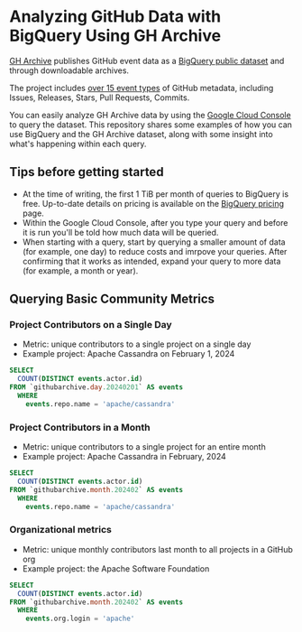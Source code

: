 # Analyzing GitHub Data with BigQuery Using GH Archive

[GH Archive](https://www.gharchive.org) publishes GitHub event data as a [BigQuery public dataset](https://cloud.google.com/bigquery/public-data/) and through downloadable archives.

The project includes [over 15 event types](https://docs.github.com/en/rest/using-the-rest-api/github-event-types?apiVersion=2022-11-28) of GitHub metadata, including Issues, Releases, Stars, Pull Requests, Commits.

You can easily analyze GH Archive data by using the [Google Cloud Console](http://console.cloud.google.com) to query the dataset. This repository shares some examples of how you can use BigQuery and the GH Archive dataset, along with some insight into what's happening within each query.

## Tips before getting started

- At the time of writing, the first 1 TiB per month of queries to BigQuery is free. Up-to-date details on pricing is available on the [BigQuery pricing](https://cloud.google.com/bigquery/pricing) page.
- Within the Google Cloud Console, after you type your query and before it is run you'll be told how much data will be queried.
- When starting with a query, start by querying a smaller amount of data (for example, one day) to reduce costs and imrpove your queries. After confirming that it works as intended, expand your query to more data (for example, a month or year).

## Querying Basic Community Metrics
### Project Contributors on a Single Day

- Metric: unique contributors to a single project on a single day
- Example project: Apache Cassandra on February 1, 2024

```sql
SELECT
  COUNT(DISTINCT events.actor.id)
FROM `githubarchive.day.20240201` AS events
  WHERE
    events.repo.name = 'apache/cassandra'
```

### Project Contributors in a Month

- Metric: unique contributors to a single project for an entire month
- Example project: Apache Cassandra in February, 2024

```sql
SELECT
  COUNT(DISTINCT events.actor.id)
FROM `githubarchive.month.202402` AS events
  WHERE
    events.repo.name = 'apache/cassandra'
```

### Organizational metrics

- Metric: unique monthly contributors last month to all projects in a GitHub org
- Example project: the Apache Software Foundation

```sql
SELECT
  COUNT(DISTINCT events.actor.id)
FROM `githubarchive.month.202402` AS events
  WHERE
    events.org.login = 'apache'
```